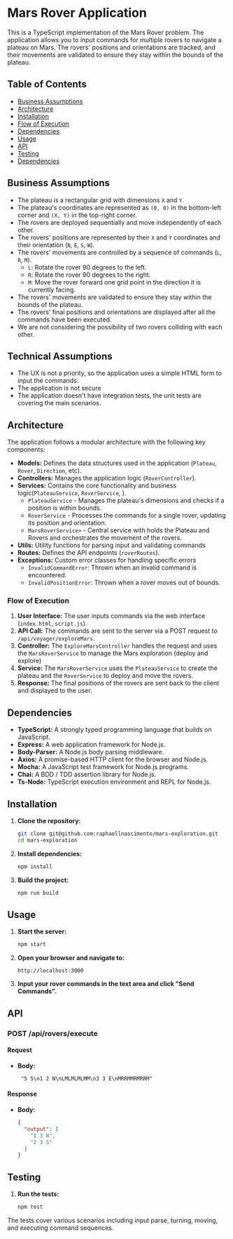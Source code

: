 # Mars Rover Application

This is a TypeScript implementation of the Mars Rover problem. The application allows you to input commands for multiple rovers to navigate a plateau on Mars. The rovers' positions and orientations are tracked, and their movements are validated to ensure they stay within the bounds of the plateau.

## Table of Contents

- [Business Assumptions](#business-assumptions)
- [Architecture](#architecture)
- [Installation](#installation)
- [Flow of Execution](#flow-of-execution)
- [Dependencies](#dependencies)
- [Usage](#usage)
- [API](#api)
- [Testing](#testing)
- [Dependencies](#dependencies)

## Business Assumptions

- The plateau is a rectangular grid with dimensions `X` and `Y`.
- The plateau's coordinates are represented as `(0, 0)` in the bottom-left corner and `(X, Y)` in the top-right corner.
- The rovers are deployed sequentially and move independently of each other.
- The rovers' positions are represented by their `X` and `Y` coordinates and their orientation (`N`, `E`, `S`, `W`).
- The rovers' movements are controlled by a sequence of commands (`L`, `R`, `M`).
  - `L`: Rotate the rover 90 degrees to the left.
  - `R`: Rotate the rover 90 degrees to the right.
  - `M`: Move the rover forward one grid point in the direction it is currently facing.
- The rovers' movements are validated to ensure they stay within the bounds of the plateau.
- The rovers' final positions and orientations are displayed after all the commands have been executed.
- We are not considering the possibility of two rovers colliding with each other.

## Technical Assumptions

- The UX is not a priority, so the application uses a simple HTML form to input the commands.
- The application is not secure
- The application doesn't have integration tests, the unit tests are covering the main scenarios.

## Architecture

The application follows a modular architecture with the following key components:

- **Models:** Defines the data structures used in the application (`Plateau`, `Rover`, `Direction`, etc).
- **Controllers:** Manages the application logic (`RoverController`).
- **Services:** Contains the core functionality and business logic(`PlateauService`, `RoverService`, ).
  - `PlateauService` - Manages the plateau's dimensions and checks if a position is within bounds.
  - `RoverService` - Processes the commands for a single rover, updating its position and orientation.
  - `MarsRoverService>` - Central service with holds the Plateau and Rovers and orchestrates the movement of the rovers.
- **Utils:** Utility functions for parsing input and validating commands
- **Routes:** Defines the API endpoints (`roverRoutes`).
- **Exceptions:** Custom error classes for handling specific errors
  - `InvalidCommandError`: Thrown when an invalid command is encountered.
  - `InvalidPositionError`: Thrown when a rover moves out of bounds.

### Flow of Execution

1. **User Interface:** The user inputs commands via the web interface (`index.html`, `script.js`).
2. **API Call:** The commands are sent to the server via a POST request to `/api/voyager/exploreMars`.
3. **Controller:** The `ExploreMarsController` handles the request and uses the `MarsRoverService` to manage the Mars exploration (deploy and explore)
4. **Service:** The `MarsRoverService` uses the `PlateauService` to create the plateau and the `RoverService` to deploy and move the rovers.
5. **Response:** The final positions of the rovers are sent back to the client and displayed to the user.

## Dependencies

- **TypeScript:** A strongly typed programming language that builds on JavaScript.
- **Express:** A web application framework for Node.js.
- **Body-Parser:** A Node.js body parsing middleware.
- **Axios:** A promise-based HTTP client for the browser and Node.js.
- **Mocha:** A JavaScript test framework for Node.js programs.
- **Chai:** A BDD / TDD assertion library for Node.js.
- **Ts-Node:** TypeScript execution environment and REPL for Node.js.

## Installation

1. **Clone the repository:**
    ```sh
    git clone git@github.com:raphaellnascimento/mars-exploration.git
    cd mars-exploration
    ```

2. **Install dependencies:**
    ```sh
    npm install
    ```

3. **Build the project:**
    ```sh
    npm run build
    ```

## Usage

1. **Start the server:**
    ```sh
    npm start
    ```

2. **Open your browser and navigate to:**
    ```
    http://localhost:3000
    ```

3. **Input your rover commands in the text area and click "Send Commands".**

## API

### POST /api/rovers/execute

#### Request
- **Body:**
    ```text
     "5 5\n1 2 N\nLMLMLMLMM\n3 3 E\nMRRMMRMRRM"    
    ```

#### Response
- **Body:**
    ```json
    {
      "output": [
        "1 3 N",
        "2 3 S"
      ]
    }
    ```

## Testing

1. **Run the tests:**
    ```sh
    npm test
    ```

The tests cover various scenarios including input parse, turning, moving, and executing command sequences.
